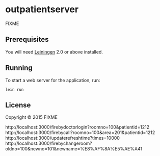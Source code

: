 # outpatientserver

FIXME

## Prerequisites

You will need [Leiningen][1] 2.0 or above installed.

[1]: https://github.com/technomancy/leiningen

## Running

To start a web server for the application, run:

    lein run

## License

Copyright © 2015 FIXME

http://localhost:3000/firebydoctorlogin?roomno=100&patientid=1212
http://localhost:3000/firebycall?roomno=100&area=201&patientid=1212
http://localhost:3000/updaterefreshtime?times=10000
http://localhost:3000/firebychangeroom?oldno=100&newno=101&newname=%E8%AF%8A%E5%AE%A41
